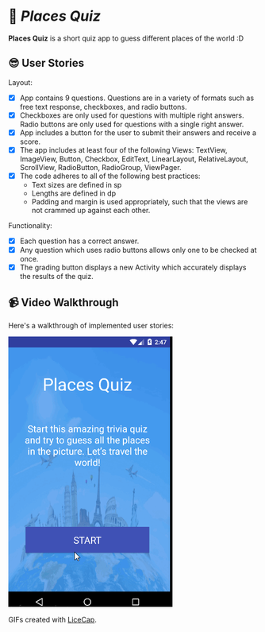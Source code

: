 # :iphone: *Places Quiz*  

**Places Quiz** is a short quiz app to guess different places of the world :D

## :sunglasses: User Stories

Layout:
* [x] App contains 9 questions. Questions are in a variety of formats such as free text response, checkboxes, and radio buttons.
* [x] Checkboxes are only used for questions with multiple right answers. Radio buttons are only used for questions with a single right answer.
* [x] App includes a button for the user to submit their answers and receive a score.
* [x] The app includes at least four of the following Views: TextView, ImageView, Button, Checkbox, EditText, LinearLayout, RelativeLayout, ScrollView, RadioButton, RadioGroup, ViewPager.
* [x] The code adheres to all of the following best practices:
  * Text sizes are defined in sp
  * Lengths are defined in dp
  * Padding and margin is used appropriately, such that the views are not crammed up against each other.

Functionality:

* [x] Each question has a correct answer.
* [x] Any question which uses radio buttons allows only one to be checked at once.
* [x] The grading button displays a new Activity which accurately displays the results of the quiz.

## :video_camera: Video Walkthrough 

Here's a walkthrough of implemented user stories:

<img src='https://github.com/IsabelPalomar/android-places-quiz/blob/master/PlacesQuiz.gif' title='Video Walkthrough' width='' alt='Video Walkthrough' />

GIFs created with [LiceCap](http://www.cockos.com/licecap/).

